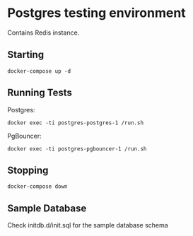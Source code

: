 # Postgres testing environment

Contains Redis instance.

## Starting

```
docker-compose up -d
```

## Running Tests

Postgres:

```
docker exec -ti postgres-postgres-1 /run.sh
```

PgBouncer:
```
docker exec -ti postgres-pgbouncer-1 /run.sh
```

## Stopping

```
docker-compose down
```

## Sample Database

Check initdb.d/init.sql for the sample database schema
